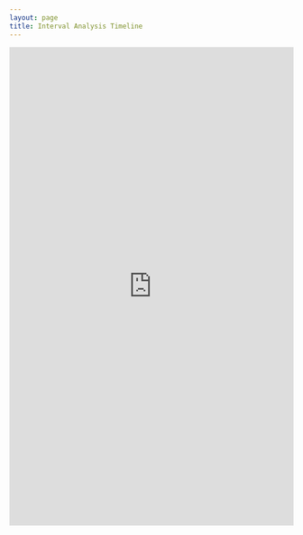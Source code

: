 ```yaml
---
layout: page
title: Interval Analysis Timeline
---
```

<iframe src='https://cdn.knightlab.com/libs/timeline3/latest/embed/index.html?source=1VO66d5Q7SITgVYxnXNWnVoJeJF7EgPOIFSEnCUVsRVI&font=Default&lang=en&initial_zoom=10000&scale_factor=1&height=850&hash_bookmark=true&timenav_position=top' width='100%' height='850' webkitallowfullscreen mozallowfullscreen allowfullscreen frameborder='0'></iframe>
